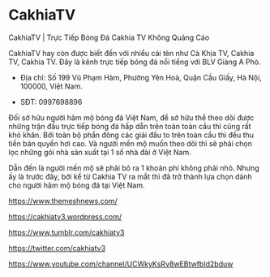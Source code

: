 # CakhiaTV

CakhiaTV | Trực Tiếp Bóng Đá Cakhia TV Không Quảng Cáo

CakhiaTV hay còn được biết đến với nhiều cái tên như Cà Khịa TV, Cakhia TV, Cakhia TV. Đây là kênh trực tiếp bóng đá nổi tiếng với BLV Giàng A Phò.

- Địa chỉ: Số 199 Vũ Phạm Hàm, Phường Yên Hoà, Quận Cầu Giấy, Hà Nội, 100000, Việt Nam.

- SĐT: 0997698896

Đối sở hữu người hâm mộ bóng đá Việt Nam, để sở hữu thể theo dõi được những trận đấu trực tiếp bóng đá hấp dẫn trên toàn toàn cầu thì cũng rất khó khăn. Bởi toàn bộ phần đông các giải đấu to trên toàn cầu thì đều thu tiền bản quyền hơi cao. Và người mến mộ muốn theo dõi thì sẽ phải chọn lọc những gói nhà sản xuất tại 1 số nhà đài ở Việt Nam.

Dẫn đến là người mến mộ sẽ phải bỏ ra 1 khoản phí không phải nhỏ. Nhưng ấy là trước đây, bởi kể từ Cakhia TV ra mắt thì đã trở thành lựa chọn dành cho người hâm mộ bóng đá tại Việt Nam.

https://www.themeshnews.com/

https://cakhiatv3.wordpress.com/

https://www.tumblr.com/cakhiatv3

https://twitter.com/cakhiatv3

https://www.youtube.com/channel/UCWkyKsRv8wEBtwfbId2bduw
